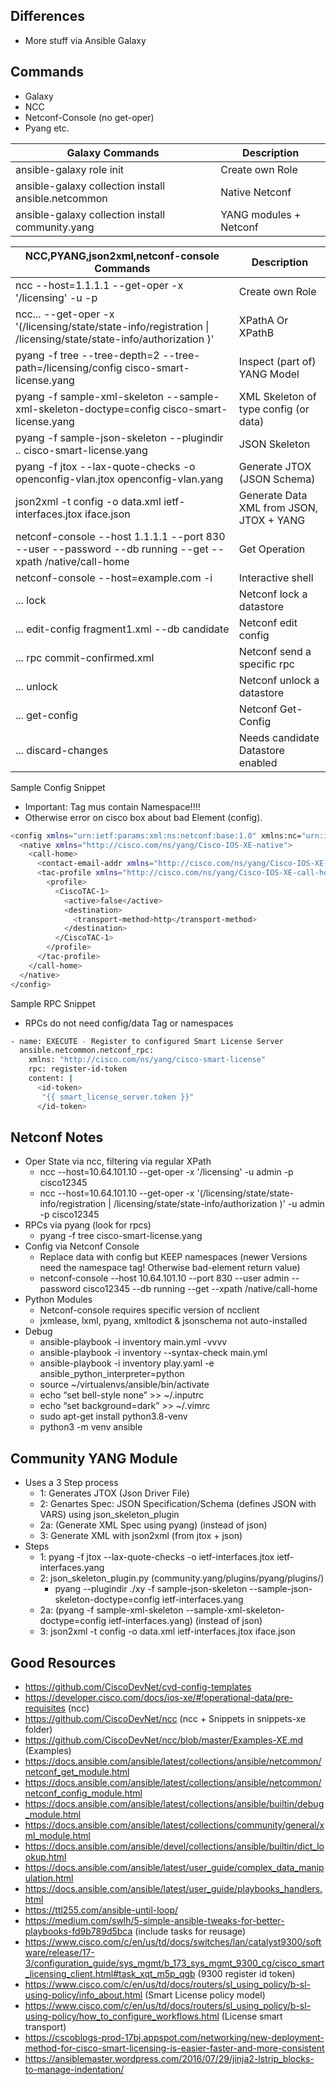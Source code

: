 ## Differences
* More stuff via Ansible Galaxy

## Commands
* Galaxy
* NCC
* Netconf-Console (no get-oper)
* Pyang etc.

| Galaxy Commands                                    | Description                    |
|----------------------------------------------------|--------------------------------|
|ansible-galaxy role init <name>                     | Create own Role                |
|ansible-galaxy collection install ansible.netcommon | Native Netconf                 |
|ansible-galaxy collection install community.yang    | YANG modules + Netconf         |

| NCC,PYANG,json2xml,netconf-console Commands                                                | Description                    |
|--------------------------------------------------------------------------------------------|--------------------------------|
|ncc --host=1.1.1.1 --get-oper -x '/licensing' -u <user> -p <pw>                             | Create own Role                |
|ncc... --get-oper -x '(/licensing/state/state-info/registration \| /licensing/state/state-info/authorization )'  | XPathA Or XPathB |
|pyang -f tree --tree-depth=2 --tree-path=/licensing/config cisco-smart-license.yang         | Inspect (part of) YANG Model   |
|pyang -f sample-xml-skeleton --sample-xml-skeleton-doctype=config cisco-smart-license.yang  | XML Skeleton of type config (or data) |
|pyang -f sample-json-skeleton --plugindir .. cisco-smart-license.yang                       | JSON Skeleton                  |
|pyang -f jtox --lax-quote-checks -o openconfig-vlan.jtox openconfig-vlan.yang               | Generate JTOX (JSON Schema)    |
|json2xml -t config -o data.xml ietf-interfaces.jtox iface.json                              | Generate Data XML from JSON, JTOX + YANG |
|netconf-console --host 1.1.1.1 --port 830 --user <user> --password <pw> --db running --get --xpath /native/call-home | Get Operation |
|netconf-console  --host=example.com -i                                                      | Interactive shell |
|... lock                                                                                    | Netconf lock a datastore       |
|... edit-config fragment1.xml --db candidate                                                | Netconf edit config            |
|... rpc commit-confirmed.xml                                                                | Netconf send a specific rpc    |
|... unlock                                                                                  | Netconf unlock a datastore       |
|... get-config                                                                              | Netconf Get-Config               |
|... discard-changes                                                                         | Needs candidate Datastore enabled|

Sample Config Snippet
* Important: <config> Tag mus contain Namespace!!!! 
* Otherwise error on cisco box about bad Element (config).

```bash
<config xmlns="urn:ietf:params:xml:ns:netconf:base:1.0" xmlns:nc="urn:ietf:params:xml:ns:netconf:base:1.0">
  <native xmlns="http://cisco.com/ns/yang/Cisco-IOS-XE-native">
    <call-home>
      <contact-email-addr xmlns="http://cisco.com/ns/yang/Cisco-IOS-XE-call-home">sch-smart-licensing@cisco.com</contact-email-addr>
      <tac-profile xmlns="http://cisco.com/ns/yang/Cisco-IOS-XE-call-home">
        <profile>
          <CiscoTAC-1>
            <active>false</active>
            <destination>
              <transport-method>http</transport-method>
            </destination>
          </CiscoTAC-1>
        </profile>
      </tac-profile>
    </call-home>
  </native>
</config>
```
Sample RPC Snippet
* RPCs do not need config/data Tag or namespaces

```bash
- name: EXECUTE - Register to configured Smart License Server
  ansible.netcommon.netconf_rpc:
    xmlns: "http://cisco.com/ns/yang/cisco-smart-license"
    rpc: register-id-token
    content: |
      <id-token>
       "{{ smart_license_server.token }}"
      </id-token>
```

## Netconf Notes
* Oper State via ncc, filtering via regular XPath
  * ncc --host=10.64.101.10 --get-oper -x '/licensing' -u admin -p cisco12345
  * ncc --host=10.64.101.10 --get-oper -x '(/licensing/state/state-info/registration | /licensing/state/state-info/authorization )' -u admin -p cisco12345
* RPCs via pyang (look for rpcs)
  * pyang -f tree cisco-smart-license.yang 
* Config via Netconf Console
  * Replace data with config but KEEP namespaces (newer Versions need the namespace tag! Otherwise bad-element return value) 
  * netconf-console --host 10.64.101.10 --port 830 --user admin --password cisco12345 --db running --get --xpath /native/call-home
* Python Modules
  * Netconf-console requires specific version of ncclient
  * jxmlease, lxml, pyang, xmltodict & jsonschema not auto-installed
* Debug
  * ansible-playbook -i inventory  main.yml -vvvv
  * ansible-playbook -i inventory --syntax-check main.yml
  * ansible-playbook -i inventory play.yaml -e ansible_python_interpreter=python
  * source ~/virtualenvs/ansible/bin/activate
  * echo “set bell-style none” >> ~/.inputrc
  * echo “set background=dark” >> ~/.vimrc
  * sudo apt-get install python3.8-venv
  * python3 -m venv ansible

## Community YANG Module
* Uses a 3 Step process
  * 1: Generates JTOX (Json Driver File)
  * 2: Genartes Spec: JSON Specification/Schema (defines JSON with VARS) using json_skeleton_plugin
  * 2a: (Generate XML Spec using pyang) (instead of json)
  * 3: Generate XML with json2xml (from jtox + json)
* Steps
  * 1: pyang -f jtox --lax-quote-checks -o ietf-interfaces.jtox ietf-interfaces.yang
  * 2: json_skeleton_plugin.py (community.yang/plugins/pyang/plugins/)
    * pyang --plugindir ./xy -f sample-json-skeleton --sample-json-skeleton-doctype=config ietf-interfaces.yang
  * 2a: (pyang -f sample-xml-skeleton --sample-xml-skeleton-doctype=config ietf-interfaces.yang) (instead of json)
  * 3: json2xml -t config -o data.xml ietf-interfaces.jtox iface.json

## Good Resources
* https://github.com/CiscoDevNet/cvd-config-templates 
* https://developer.cisco.com/docs/ios-xe/#!operational-data/pre-requisites (ncc)
* https://github.com/CiscoDevNet/ncc (ncc + Snippets in snippets-xe folder)
* https://github.com/CiscoDevNet/ncc/blob/master/Examples-XE.md (Examples)
* https://docs.ansible.com/ansible/latest/collections/ansible/netcommon/netconf_get_module.html
* https://docs.ansible.com/ansible/latest/collections/ansible/netcommon/netconf_config_module.html
* https://docs.ansible.com/ansible/latest/collections/ansible/builtin/debug_module.html
* https://docs.ansible.com/ansible/latest/collections/community/general/xml_module.html
* https://docs.ansible.com/ansible/devel/collections/ansible/builtin/dict_lookup.html
* https://docs.ansible.com/ansible/latest/user_guide/complex_data_manipulation.html
* https://docs.ansible.com/ansible/latest/user_guide/playbooks_handlers.html
* https://ttl255.com/ansible-until-loop/ 
* https://medium.com/swlh/5-simple-ansible-tweaks-for-better-playbooks-fd9b789d5bca (include tasks for reusage)
* https://www.cisco.com/c/en/us/td/docs/switches/lan/catalyst9300/software/release/17-3/configuration_guide/sys_mgmt/b_173_sys_mgmt_9300_cg/cisco_smart_licensing_client.html#task_xqt_m5p_qgb (9300 register id token)
* https://www.cisco.com/c/en/us/td/docs/routers/sl_using_policy/b-sl-using-policy/info_about.html (Smart License policy model)
* https://www.cisco.com/c/en/us/td/docs/routers/sl_using_policy/b-sl-using-policy/how_to_configure_workflows.html (License smart transport)
* https://cscoblogs-prod-17bj.appspot.com/networking/new-deployment-method-for-cisco-smart-licensing-is-easier-faster-and-more-consistent 
* https://ansiblemaster.wordpress.com/2016/07/29/jinja2-lstrip_blocks-to-manage-indentation/